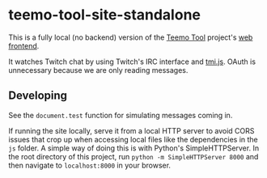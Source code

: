 # teemo-tool-site-standalone

This is a fully local (no backend) version of the
[Teemo Tool](https://github.com/michaelmdresser/teemo-tool) project's
[web frontend](https://github.com/michaelmdresser/teemo-tool-site).

It watches Twitch chat by using Twitch's IRC interface and
[tmi.js](https://github.com/tmijs/tmi.js). OAuth is unnecessary because we are
only reading messages.

## Developing

See the `document.test` function for simulating messages coming in.

If running the site locally, serve it from a local HTTP server to avoid CORS issues that crop up when accessing local files like the dependencies in the `js` folder. A simple way of doing this is with Python's SimpleHTTPServer. In the root directory of this project, run `python -m SimpleHTTPServer 8000` and then navigate to `localhost:8000` in your browser.
